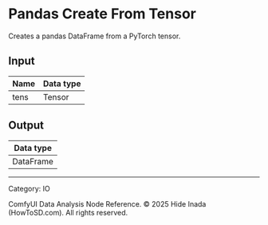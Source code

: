 # Pandas Create From Tensor
Creates a pandas DataFrame from a PyTorch tensor.

## Input
| Name | Data type |
|---|---|
| tens | Tensor |

## Output
| Data type |
|---|
| DataFrame |

<HR>
Category: IO

ComfyUI Data Analysis Node Reference. © 2025 Hide Inada (HowToSD.com). All rights reserved.
